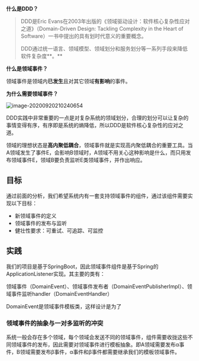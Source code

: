 **什么是DDD？**

> DDD是Eric Evans在2003年出版的《领域驱动设计：软件核心复杂性应对之道》（Domain-Driven Design: Tackling Complexity in the Heart of Software）一书中提出的具有划时代意义的重要概念。
>
> DDD通过统一语言、领域模型、领域划分和服务划分等一系列手段来降低软件复杂度**。** 

**什么是领域事件？**

领域事件是领域内**已发生**且对其它领域**有影响**的事件。

**为什么需要领域事件？**

![image-20200920210240654](/Users/jacksu/Desktop/File/resource/image/notePics/image-20200920210240654.png)

DDD实践中非常重要的一点是对复杂系统的领域划分，合理的划分可以让复杂的事情变得有序，有序即是系统的熵降低，所以DDD是软件核心复杂性的应对之道。

领域的理想状态是**高内聚低耦合**，领域事件就是实现高内聚低耦合的重要工具。当A领域发生了事件E，会影响B领域时，A领域不用关心这种影响是什么，而只用发布领域事件E，领域B要负责监听E类领域事件，并作出响应。



## 目标

通过前面的分析，我们希望系统内有一套支持领域事件的组件，通过该组件需要实现以下目标：

- 新领域事件的定义
- 领域事件的发布与监听
- 健壮性要求：可重试、可追踪、可监控



## 实践

我们的项目是基于SpringBoot，因此领域事件组件是基于Spring的ApplicationListener实现。其主要的类有：

领域事件（DomainEvent）、领域事件发布者（DomainEventPublisherImpl）、领域事件监听handler（DomainEventHandler）

DomainEvent是领域事件模板类，这样设计是为了

### 领域事件的抽象与一对多监听的冲突

系统一般会存在多个领域，每个领域会发送不同的领域事件，组件需要收拢这些不同领域事件的发布，因此需要对领域事件进行模板抽象。即A领域需要发布α事件，B领域需要发布β事件，α事件和β事件都需要继承我们的模板领域事件。

